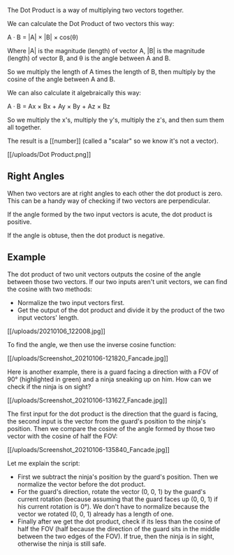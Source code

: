 The Dot Product is a way of multiplying two vectors together.

We can calculate the Dot Product of two vectors this way:

A · B = \|A\| × \|B\| × cos(θ)

Where \|A\| is the magnitude (length) of vector A, \|B\| is the magnitude (length) of vector B, and θ is the angle between A and B.

So we multiply the length of A times the length of B, then multiply by the cosine of the angle between A and B.

We can also calculate it algebraically this way:

A · B = Ax × Bx + Ay × By + Az × Bz

So we multiply the x's, multiply the y's, multiply the z's, and then sum them all together.

The result is a [[number]] (called a "scalar" so we know it's not a vector).

[[/uploads/Dot Product.png]]

## Right Angles

When two vectors are at right angles to each other the dot product is zero. This can be a handy way of checking if two vectors are perpendicular.

If the angle formed by the two input vectors is acute, the dot product is positive.

If the angle is obtuse, then the dot product is negative.

## Example

The dot product of two unit vectors outputs the cosine of the angle between those two vectors. If our two inputs aren't unit vectors, we can find the cosine with two methods:
- Normalize the two input vectors first.
- Get the output of the dot product and divide it by the product of the two input vectors' length.

[[/uploads/20210106_122008.jpg]]

To find the angle, we then use the inverse cosine function:

[[/uploads/Screenshot_20210106-121820_Fancade.jpg]]

Here is another example, there is a guard facing a direction with a FOV of 90° (highlighted in green) and a ninja sneaking up on him. How can we check if the ninja is on sight?

[[/uploads/Screenshot_20210106-131627_Fancade.jpg]]

The first input for the dot product is the direction that the guard is facing, the second input is the vector from the guard's position to the ninja's position. Then we compare the cosine of the angle formed by those two vector with the cosine of half the FOV:

[[/uploads/Screenshot_20210106-135840_Fancade.jpg]]

Let me explain the script:
- First we subtract the ninja's position by the guard's position. Then we normalize the vector before the dot product.
- For the guard's direction, rotate the vector (0, 0, 1) by the guard's current rotation (because assuming that the guard faces up (0, 0, 1) if his current rotation is 0°).
We don't have to normalize because the vector we rotated (0, 0, 1) already has a length of one.
- Finally after we get the dot product, check if its less than the cosine of half the FOV (half because the direction of the guard sits in the middle between the two edges of the FOV). If true, then the ninja is in sight, otherwise the ninja is still safe.